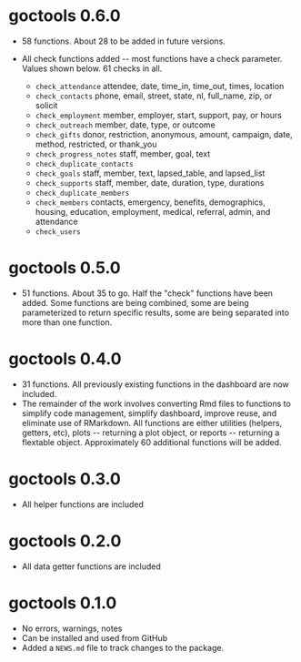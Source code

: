 # goctools 0.6.0

* 58 functions. About 28 to be added in future versions.
* All check functions added -- most functions have a check parameter. Values shown below. 61 checks in all.

    * `check_attendance` attendee, date, time_in, time_out, times, location
    * `check_contacts` phone, email, street, state, nl, full_name, zip, or solicit
    * `check_employment` member, employer, start, support, pay, or hours		
    * `check_outreach` member, date, type, or outcome
    * `check_gifts` donor, restriction, anonymous, amount, campaign, date, method, restricted, or thank_you		
    * `check_progress_notes` staff, member, goal, text
    * `check_duplicate_contacts`	
    * `check_goals` staff, member, text, lapsed_table, and lapsed_list
    * `check_supports` staff, member, date, duration, type, durations
    * `check_duplicate_members`
    * `check_members`	contacts, emergency, benefits, demographics, housing, education, employment, medical, referral, admin, and attendance
    * `check_users`

# goctools 0.5.0

* 51 functions. About 35 to go. Half the "check" functions have been added.  Some functions are being combined, some are being parameterized to return specific results, some are being separated into more than one function.

# goctools 0.4.0

* 31 functions. All previously existing functions in the dashboard are now included.  
* The remainder of the work involves converting Rmd files to functions to simplify code management, simplify dashboard, improve reuse,
and eliminate use of RMarkdown.  All functions are either utilities (helpers, getters, etc), plots --  returning a plot object, or reports --  returning a flextable object. Approximately 60 additional functions will be added.

# goctools 0.3.0

* All helper functions are included

# goctools 0.2.0

* All data getter functions are included

# goctools 0.1.0

* No errors, warnings, notes
* Can be installed and used from GitHub
* Added a `NEWS.md` file to track changes to the package.
